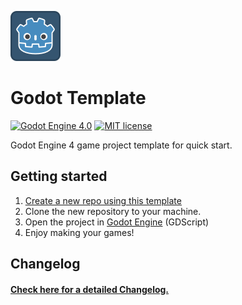 ![Repository Logo](https://raw.githubusercontent.com/Bakneko/godot-template/main/core/images/icon.png)


# Godot Template

[![Godot Engine 4.0](https://img.shields.io/badge/Godot%20Engine-4.0-blue)](https://godotengine.org/)
[![MIT license](https://img.shields.io/badge/license-MIT-blue.svg)](https://lbesson.mit-license.org/)

Godot Engine 4 game project template for quick start.

## Getting started

1. [Create a new repo using this template](https://github.com/Bakneko/godot-template/generate)
2. Clone the new repository to your machine.
3. Open the project in [Godot Engine](https://godotengine.org/download/) (GDScript)
4. Enjoy making your games!

## Changelog

#### [Check here for a detailed Changelog.](./changelog.md)
